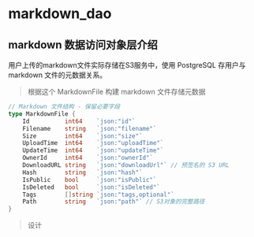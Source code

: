 # markdown_dao

## markdown 数据访问对象层介绍

用户上传的markdown文件实际存储在S3服务中，使用 PostgreSQL 存用户与 markdown 文件的元数据关系。

> 根据这个 MarkdownFile 构建 markdown 文件存储元数据

```go
// Markdown 文件结构 - 保留必要字段
type MarkdownFile {
	Id          int64    `json:"id"`
	Filename    string   `json:"filename"`
	Size        int64    `json:"size"`
	UploadTime  int64    `json:"uploadTime"`
	UpdateTime  int64    `json:"updateTime"`
	OwnerId     int64    `json:"ownerId"`
	DownloadURL string   `json:"downloadUrl"` // 预签名的 S3 URL
	Hash        string   `json:"hash"`
	IsPublic    bool     `json:"isPublic"`
	IsDeleted   bool     `json:"isDeleted"`
	Tags        []string `json:"tags,optional"`
	Path        string   `json:"path"` // S3对象的完整路径
}
```

> 设计


